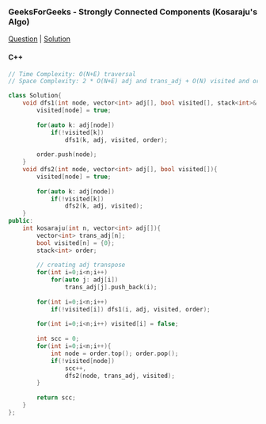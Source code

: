 ### GeeksForGeeks - Strongly Connected Components (Kosaraju's Algo)

[Question](https://practice.geeksforgeeks.org/problems/strongly-connected-components-kosarajus-algo/1)
| [Solution](https://practice.geeksforgeeks.org/viewSol.php?subId=43460ad74cd9f7a0dd9bfdec3936ed76&pid=700394&user=amanguptarkg6)

#### C++
```c++
// Time Complexity: O(N+E) traversal
// Space Complexity: 2 * O(N+E) adj and trans_adj + O(N) visited and order stack

class Solution{
    void dfs1(int node, vector<int> adj[], bool visited[], stack<int>& order){
        visited[node] = true;
        
        for(auto k: adj[node])
            if(!visited[k])
                dfs1(k, adj, visited, order);
        
        order.push(node);
    }
    void dfs2(int node, vector<int> adj[], bool visited[]){
        visited[node] = true;
        
        for(auto k: adj[node])
            if(!visited[k])
                dfs2(k, adj, visited);
    }
public:
    int kosaraju(int n, vector<int> adj[]){
        vector<int> trans_adj[n];
        bool visited[n] = {0};
        stack<int> order;
        
        // creating adj transpose
        for(int i=0;i<n;i++)
            for(auto j: adj[i])
                trans_adj[j].push_back(i);
        
        for(int i=0;i<n;i++)
            if(!visited[i]) dfs1(i, adj, visited, order);
            
        for(int i=0;i<n;i++) visited[i] = false;
        
        int scc = 0;
        for(int i=0;i<n;i++){
            int node = order.top(); order.pop();
            if(!visited[node])
                scc++,
                dfs2(node, trans_adj, visited);
        }
        
        return scc;
    }
};
```
